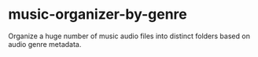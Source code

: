 # music-organizer-by-genre
Organize a huge number of music audio files into distinct folders based on audio genre metadata.
